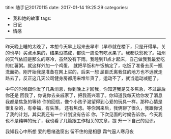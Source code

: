 title: 随手记20170115
date: 2017-01-14 19:25:29
categories:
  - 我和她的故事
tags:
  - 日记
  - 情感
---

昨天晚上睡的太晚了，本想今天早上起来去早市（早市就在楼下，只是开得早，关的也早）买点水果的，结果没搞成，都快一周没有吃水果了。我都快愁死了。福州的天气依旧是那么的寒冷，虽然没有下雨。我睡到11点才起床，自己做我我最爱吃的红薯粥。就这样外加一个鸡蛋，
就把早饭和午饭搞定了，吃饭了准备去买一瓶洗面奶。刚开始我是准备在网上买的，后来一想
屈臣氏离我住的地方也不远就走路去了，反正这几天公司健身房都用来堆年货了，运动不了，就当运动减肥了。

中午的时候跟你发了几条消息，你到晚上才回我，你知道我是又多焦急，不过最后你还是
回我了，你说你去亲戚家了，把我高兴着了。你知道我每天给你发了消息我都是焦急的等待
你的回信，像个小孩子渴望得到心爱的玩具一样。那种心情是很复杂的，有幸福，有失落，
还有焦虑。等你回来后，我俩聊了很久，我跟你说了我的计划，其实我还有一个计划没有告诉
你，下次见面的时候告诉你。今天我也不是纯粹的玩了，我也看了几篇跟工作相关的文章，提
升一下自己的见识。

我知我心中所想
爱的思绪逸窗出
留不住的是相思
霜气逼人寒月夜
